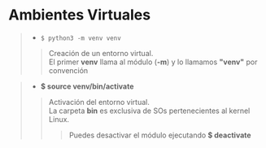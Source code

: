 
# Ambientes Virtuales

>* ```$ python3 -m venv venv```
>>Creación de un entorno virtual.  
  El primer **venv** llama al módulo (**-m**) y lo llamamos **"venv"** por convención  

>* **$ source venv/bin/activate**
>>Activación del entorno virtual.  
  La carpeta **bin** es exclusiva de SOs pertenecientes al kernel Linux.
>>>Puedes desactivar el módulo ejecutando **$ deactivate**
